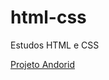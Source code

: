 # html-css
 Estudos HTML e CSS

 <a href="https://davigirao.github.io/ex021-desafio10-.html/">Projeto Andorid</a>